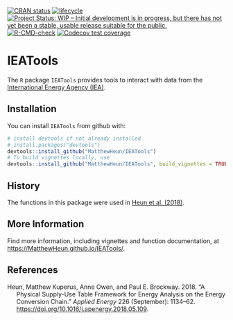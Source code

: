 
<!-- README.md is generated from README.Rmd. Please edit README.Rmd -->

[![CRAN
status](https://www.r-pkg.org/badges/version/IEATools)](https://cran.r-project.org/package=IEATools)
[![lifecycle](https://img.shields.io/badge/lifecycle-experimental-orange.svg)](https://www.tidyverse.org/lifecycle/#experimental)
[![Project Status: WIP – Initial development is in progress, but there
has not yet been a stable, usable release suitable for the
public.](https://www.repostatus.org/badges/latest/wip.svg)](https://www.repostatus.org/#wip)
[![R-CMD-check](https://github.com/MatthewHeun/IEATools/workflows/R-CMD-check/badge.svg)](https://github.com/MatthewHeun/IEATools/actions)
[![Codecov test
coverage](https://codecov.io/gh/MatthewHeun/IEATools/branch/master/graph/badge.svg)](https://codecov.io/gh/MatthewHeun/IEATools?branch=master)

# IEATools

The `R` package `IEATools` provides tools to interact with data from the
[International Energy Agency (IEA)](http://www.iea.org).

## Installation

<!-- You can install `IEATools` from CRAN with: -->
<!-- ```{r CRAN-installation, eval = FALSE} -->
<!-- install.packages("IEATools") -->
<!-- ``` -->
<!-- You can install a recent development version of `IEATools` from github with: -->

You can install `IEATools` from github with:

``` r
# install devtools if not already installed
# install.packages("devtools")
devtools::install_github("MatthewHeun/IEATools")
# To build vignettes locally, use
devtools::install_github("MatthewHeun/IEATools", build_vignettes = TRUE)
```

## History

The functions in this package were used in [Heun et al.
(2018)](https://doi.org/10.1016/j.apenergy.2018.05.109).

## More Information

Find more information, including vignettes and function documentation,
at <https://MatthewHeun.github.io/IEATools/>.

## References

<div id="refs" class="references csl-bib-body hanging-indent">

<div id="ref-Heun:2018" class="csl-entry">

Heun, Matthew Kuperus, Anne Owen, and Paul E. Brockway. 2018. “A
Physical Supply-Use Table Framework for Energy Analysis on the Energy
Conversion Chain.” *Applied Energy* 226 (September): 1134–62.
<https://doi.org/10.1016/j.apenergy.2018.05.109>.

</div>

</div>
